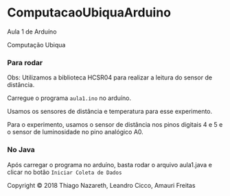 # ComputacaoUbiquaArduino

Aula 1 de Arduíno

Computação Ubiqua

### Para rodar

Obs: Utilizamos a biblioteca HCSR04 para realizar a leitura do sensor de distância.

Carregue o programa `aula1.ino` no arduíno. 

Usamos os sensores de distância e temperatura para esse experimento.

Para o experimento, usamos o sensor de distância nos pinos digitais 4 e 5 e o sensor de luminosidade no pino analógico A0.

### No Java
Após carregar o programa no arduíno, basta rodar o arquivo aula1.java e clicar no botão `Iniciar Coleta de Dados`



Copyright &copy; 2018 Thiago Nazareth, Leandro Cicco, Amauri Freitas